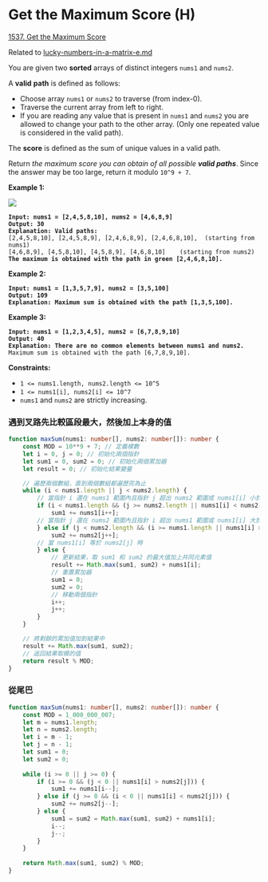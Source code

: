 # Get the Maximum Score (H)

[1537. Get the Maximum Score](https://leetcode.com/problems/get-the-maximum-score/)

Related to [lucky-numbers-in-a-matrix-e.md](../array/lucky-numbers-in-a-matrix-e.md "mention")



You are given two **sorted** arrays of distinct integers `nums1` and `nums2`.

A **valid** **path** is defined as follows:

* Choose array `nums1` or `nums2` to traverse (from index-0).
* Traverse the current array from left to right.
* If you are reading any value that is present in `nums1` and `nums2` you are allowed to change your path to the other array. (Only one repeated value is considered in the valid path).

The **score** is defined as the sum of unique values in a valid path.

Return _the maximum score you can obtain of all possible **valid paths**_. Since the answer may be too large, return it modulo `10^9 + 7`.

&#x20;

**Example 1:**

![](https://assets.leetcode.com/uploads/2020/07/16/sample\_1\_1893.png)

<pre><code><strong>Input: nums1 = [2,4,5,8,10], nums2 = [4,6,8,9]
</strong><strong>Output: 30
</strong><strong>Explanation: Valid paths:
</strong>[2,4,5,8,10], [2,4,5,8,9], [2,4,6,8,9], [2,4,6,8,10],  (starting from nums1)
[4,6,8,9], [4,5,8,10], [4,5,8,9], [4,6,8,10]    (starting from nums2)
<strong>The maximum is obtained with the path in green [2,4,6,8,10].
</strong></code></pre>

**Example 2:**

<pre><code><strong>Input: nums1 = [1,3,5,7,9], nums2 = [3,5,100]
</strong><strong>Output: 109
</strong><strong>Explanation: Maximum sum is obtained with the path [1,3,5,100].
</strong></code></pre>

**Example 3:**

<pre><code><strong>Input: nums1 = [1,2,3,4,5], nums2 = [6,7,8,9,10]
</strong><strong>Output: 40
</strong><strong>Explanation: There are no common elements between nums1 and nums2.
</strong>Maximum sum is obtained with the path [6,7,8,9,10].
</code></pre>

&#x20;

**Constraints:**

* `1 <= nums1.length, nums2.length <= 10^5`
* `1 <= nums1[i], nums2[i] <= 10^7`
* `nums1` and `nums2` are strictly increasing.



### 遇到叉路先比較區段最大，然後加上本身的值

```typescript
function maxSum(nums1: number[], nums2: number[]): number {
    const MOD = 10**9 + 7; // 定義模數
    let i = 0, j = 0; // 初始化兩個指針
    let sum1 = 0, sum2 = 0; // 初始化兩個累加器
    let result = 0; // 初始化結果變量

    // 遍歷兩個數組，直到兩個數組都遍歷完為止
    while (i < nums1.length || j < nums2.length) {
        // 當指針 i 還在 nums1 範圍內且指針 j 超出 nums2 範圍或 nums1[i] 小於 nums2[j] 時，累加 sum1
        if (i < nums1.length && (j >= nums2.length || nums1[i] < nums2[j])) {
            sum1 += nums1[i++];
        // 當指針 j 還在 nums2 範圍內且指針 i 超出 nums1 範圍或 nums1[i] 大於 nums2[j] 時，累加 sum2
        } else if (j < nums2.length && (i >= nums1.length || nums1[i] > nums2[j])) {
            sum2 += nums2[j++];
        // 當 nums1[i] 等於 nums2[j] 時
        } else {
            // 更新結果，取 sum1 和 sum2 的最大值加上共同元素值
            result += Math.max(sum1, sum2) + nums1[i];
            // 重置累加器
            sum1 = 0;
            sum2 = 0;
            // 移動兩個指針
            i++;
            j++;
        }
    }

    // 將剩餘的累加值加到結果中
    result += Math.max(sum1, sum2);
    // 返回結果取模的值
    return result % MOD;
}
```



### 從尾巴

```typescript
function maxSum(nums1: number[], nums2: number[]): number {
    const MOD = 1_000_000_007;
    let m = nums1.length;
    let n = nums2.length;
    let i = m - 1;
    let j = n - 1;
    let sum1 = 0;
    let sum2 = 0;
    
    while (i >= 0 || j >= 0) {
        if (i >= 0 && (j < 0 || nums1[i] > nums2[j])) {
            sum1 += nums1[i--];
        } else if (j >= 0 && (i < 0 || nums1[i] < nums2[j])) {
            sum2 += nums2[j--];
        } else {
            sum1 = sum2 = Math.max(sum1, sum2) + nums1[i];
            i--;
            j--;
        }
    }
    
    return Math.max(sum1, sum2) % MOD;
}

```
